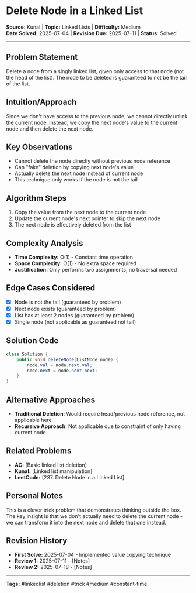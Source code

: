 # Delete Node in a Linked List

**Source:** Kunal | **Topic:** Linked Lists | **Difficulty:** Medium  
**Date Solved:** 2025-07-04 | **Revision Due:** 2025-07-11 | **Status:** Solved

---

## Problem Statement
Delete a node from a singly linked list, given only access to that node (not the head of the list). The node to be deleted is guaranteed to not be the tail of the list.

## Intuition/Approach
Since we don't have access to the previous node, we cannot directly unlink the current node. Instead, we copy the next node's value to the current node and then delete the next node.

## Key Observations
- Cannot delete the node directly without previous node reference
- Can "fake" deletion by copying next node's value
- Actually delete the next node instead of current node
- This technique only works if the node is not the tail

## Algorithm Steps
1. Copy the value from the next node to the current node
2. Update the current node's next pointer to skip the next node
3. The next node is effectively deleted from the list

## Complexity Analysis
- **Time Complexity:** O(1) - Constant time operation
- **Space Complexity:** O(1) - No extra space required
- **Justification:** Only performs two assignments, no traversal needed

## Edge Cases Considered
- [x] Node is not the tail (guaranteed by problem)
- [x] Next node exists (guaranteed by problem)
- [x] List has at least 2 nodes (guaranteed by problem)
- [x] Single node (not applicable as guaranteed not tail)

## Solution Code

```java
class Solution {
    public void deleteNode(ListNode node) {
        node.val = node.next.val;
        node.next = node.next.next;
    }
}
```

## Alternative Approaches
- **Traditional Deletion**: Would require head/previous node reference, not applicable here
- **Recursive Approach**: Not applicable due to constraint of only having current node

## Related Problems
- **AC:** [Basic linked list deletion]
- **Kunal:** [Linked list manipulation]
- **LeetCode:** [237. Delete Node in a Linked List]

## Personal Notes
This is a clever trick problem that demonstrates thinking outside the box. The key insight is that we don't actually need to delete the current node - we can transform it into the next node and delete that one instead.

## Revision History
- **First Solve:** 2025-07-04 - Implemented value copying technique
- **Review 1:** 2025-07-11 - [Notes]
- **Review 2:** 2025-07-18 - [Notes]

---
**Tags:** #linkedlist #deletion #trick #medium #constant-time 